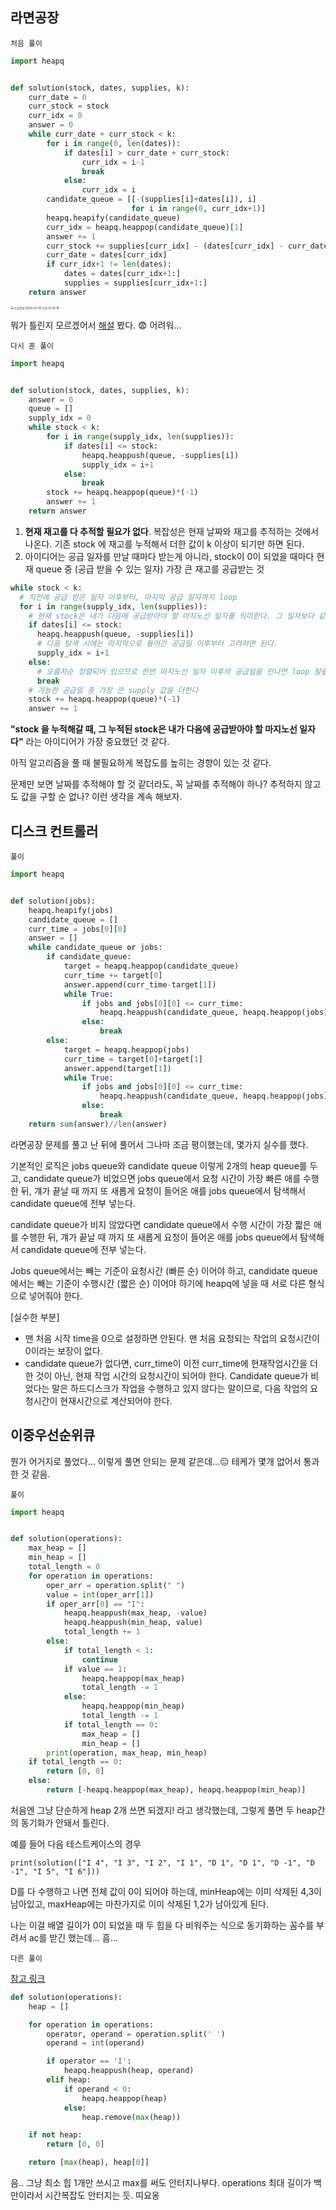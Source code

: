 ## 라면공장

`처음 풀이`

```python
import heapq


def solution(stock, dates, supplies, k):
    curr_date = 0
    curr_stock = stock
    curr_idx = 0
    answer = 0
    while curr_date + curr_stock < k:
        for i in range(0, len(dates)):
            if dates[i] > curr_date + curr_stock:
                curr_idx = i-1
                break
            else:
                curr_idx = i
        candidate_queue = [[-(supplies[i]+dates[i]), i]
                           for i in range(0, curr_idx+1)]
        heapq.heapify(candidate_queue)
        curr_idx = heapq.heappop(candidate_queue)[1]
        answer += 1
        curr_stock += supplies[curr_idx] - (dates[curr_idx] - curr_date)
        curr_date = dates[curr_idx]
        if curr_idx+1 != len(dates):
            dates = dates[curr_idx+1:]
            supplies = supplies[curr_idx+1:]
    return answer
```

<img src="힙.assets/스크린샷 2020-07-01 오후 12.50.19.png" alt="스크린샷 2020-07-01 오후 12.50.19" style="zoom: 33%;" />

뭐가 틀린지 모르겠어서 [해설](https://minnnne.tistory.com/15) 봤다. 😨 어려워...

`다시 푼 풀이`

```python
import heapq


def solution(stock, dates, supplies, k):
    answer = 0
    queue = []
    supply_idx = 0
    while stock < k:
        for i in range(supply_idx, len(supplies)):
            if dates[i] <= stock:
                heapq.heappush(queue, -supplies[i])
                supply_idx = i+1
            else:
                break
        stock += heapq.heappop(queue)*(-1)
        answer += 1
    return answer
```

1. **현재 재고를 다 추적할 필요가 없다**. 복잡성은 현재 날짜와 재고를 추적하는 것에서 나온다. 기존 stock 에 재고를 누적해서 더한 값이 k 이상이 되기만 하면 된다.
2. 아이디어는 공급 일자를 만날 때마다 받는게 아니라, stock이 0이 되었을 때마다 현재 queue 중 (공급 받을 수 있는 일자) 가장 큰 재고를 공급받는 것

```python
while stock < k:
  # 직전에 공급 받은 일자 이후부터, 마지막 공급 일자까지 loop
  for i in range(supply_idx, len(supplies)):
    # 현재 stock은 내가 다음에 공급받아야 할 마지노선 일자를 의미한다. 그 일자보다 같거나 작으면 queue에 후보로 들어간다.
    if dates[i] <= stock:
      heapq.heappush(queue, -supplies[i])
      # 다음 탐색 시에는 마지막으로 들어간 공급일 이후부터 고려하면 된다.
      supply_idx = i+1
    else:
      # 오름차순 정렬되어 있으므로 한번 마지노선 일자 이후의 공급일을 만나면 loop 탈출
      break
    # 가능한 공급일 중 가장 큰 supply 값을 더한다
    stock += heapq.heappop(queue)*(-1)
    answer += 1
```

**"stock 을 누적해갈 때, 그 누적된 stock은 내가 다음에 공급받아야 할 마지노선 일자다"** 라는 아이디어가 가장 중요했던 것 같다.



아직 알고리즘을 풀 때 불필요하게 복잡도를 높히는 경향이 있는 것 같다.

문제만 보면 날짜를 추적해야 할 것 같더라도, 꼭 날짜를 추적해야 하나? 추적하지 않고도 값을 구할 순 없나? 이런 생각을 계속 해보자.



## 디스크 컨트롤러
`풀이`

```python
import heapq


def solution(jobs):
    heapq.heapify(jobs)
    candidate_queue = []
    curr_time = jobs[0][0]
    answer = []
    while candidate_queue or jobs:
        if candidate_queue:
            target = heapq.heappop(candidate_queue)
            curr_time += target[0]
            answer.append(curr_time-target[1])
            while True:
                if jobs and jobs[0][0] <= curr_time:
                    heapq.heappush(candidate_queue, heapq.heappop(jobs)[::-1])
                else:
                    break
        else:
            target = heapq.heappop(jobs)
            curr_time = target[0]+target[1]
            answer.append(target[1])
            while True:
                if jobs and jobs[0][0] <= curr_time:
                    heapq.heappush(candidate_queue, heapq.heappop(jobs)[::-1])
                else:
                    break
    return sum(answer)//len(answer)
```

라면공장 문제를 풀고 난 뒤에 풀어서 그나마 조금 평이했는데,  몇가지 실수를 했다.

기본적인 로직은 jobs queue와 candidate queue 이렇게 2개의 heap queue를 두고, candidate queue가 비었으면 jobs queue에서 요청 시간이 가장 빠른 애를 수행한 뒤, 걔가 끝날 때 까지 또 새롭게 요청이 들어온 애를 jobs queue에서 탐색해서 candidate queue에 전부 넣는다.

candidate queue가 비지 않았다면 candidate queue에서 수행 시간이 가장 짧은 애를 수행한 뒤,  걔가 끝날 때 까지 또 새롭게 요청이 들어온 애를 jobs queue에서 탐색해서  candidate queue에 전부 넣는다.

Jobs queue에서는 빼는 기준이 요청시간 (빠른 순) 이어야 하고, candidate queue에서는 빼는 기준이 수행시간 (짧은 순) 이어야 하기에 heapq에 넣을 때 서로 다른 형식으로 넣어줘야 한다.

[실수한 부분]

- 맨 처음 시작 time을 0으로 설정하면 안된다. 맨 처음 요청되는 작업의 요청시간이 0이라는 보장이 없다.
- candidate queue가 없다면, curr_time이 이전 curr_time에 현재작업시간을 더한 것이 아닌, 현재 작업 시간의 요청시간이 되어야 한다. Candidate queue가 비었다는 말은 하드디스크가 작업을 수행하고 있지 않다는 말이므로, 다음 작업의 요청시간이 현재시간으로 계산되어야 한다.

## 이중우선순위큐

뭔가 어거지로 풀었다... 이렇게 풀면 안되는 문제 같은데...😑 테케가 몇개 없어서 통과한 것 같음.

`풀이`

```python
import heapq


def solution(operations):
    max_heap = []
    min_heap = []
    total_length = 0
    for operation in operations:
        oper_arr = operation.split(" ")
        value = int(oper_arr[1])
        if oper_arr[0] == "I":
            heapq.heappush(max_heap, -value)
            heapq.heappush(min_heap, value)
            total_length += 1
        else:
            if total_length < 1:
                continue
            if value == 1:
                heapq.heappop(max_heap)
                total_length -= 1
            else:
                heapq.heappop(min_heap)
                total_length -= 1
            if total_length == 0:
                max_heap = []
                min_heap = []
        print(operation, max_heap, min_heap)
    if total_length == 0:
        return [0, 0]
    else:
        return [-heapq.heappop(max_heap), heapq.heappop(min_heap)]
```

처음엔 그냥 단순하게 heap 2개 쓰면 되겠지! 라고 생각했는데, 그렇게 풀면 두 heap간의 동기화가 안돼서 틀린다.

예를 들어 다음 테스트케이스의 경우

`print(solution(["I 4", "I 3", "I 2", "I 1", "D 1", "D 1", "D -1", "D -1", "I 5", "I 6"]))`

D를 다 수행하고 나면 전체 값이 0이 되어야 하는데, minHeap에는 이미 삭제된 4,3이 남아있고, maxHeap에는 마찬가지로 이미 삭제된 1,2가 남아있게 된다.

나는 이걸 배열 길이가 0이 되었을 때 두 힙을 다 비워주는 식으로 동기화하는 꼼수를 부려서 ac를 받긴 했는데... 흠...

`다른 풀이`

[참고 링크](https://programmers.co.kr/learn/courses/30/lessons/42628/solution_groups?language=python3)

```python
def solution(operations):
    heap = []

    for operation in operations:
        operator, operand = operation.split(' ')
        operand = int(operand)

        if operator == 'I':
            heapq.heappush(heap, operand)
        elif heap:
            if operand < 0:
                heapq.heappop(heap)
            else:
                heap.remove(max(heap))

    if not heap:
        return [0, 0]

    return [max(heap), heap[0]]
```

음.. 그냥 최소 힙 1개만 쓰시고 max를 써도 안터지나부다. operations 최대 길이가 백만이라서 시간복잡도 안터지는 듯. 띠요옹